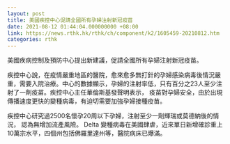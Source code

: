 ```yaml
---
layout: post
title: 美國疾控中心促請全國所有孕婦注射新冠疫苗
date: 2021-08-12 01:44:04.000000000 +08:00
link: https://news.rthk.hk/rthk/ch/component/k2/1605459-20210812.htm
categories: rthk
---
```


美國疾病控制及預防中心提出新建議，促請全國所有孕婦注射新冠疫苗。

疾控中心說，在疫情嚴重地區的醫院，愈來愈多無打針的孕婦感染病毒後情況嚴重，需要入院治療。中心的數據顯示，孕婦的注射率低，只有百分之23人至少注射了一劑疫苗。疾控中心主任華倫斯基發聲明表示， 疫苗對孕婦安全，由於出現傳播速度更快的變種病毒，有迫切需要加強孕婦接種疫苗。

疾控中心研究過2500名懷孕20周以下孕婦，注射至少一劑輝瑞或莫德納後的情況， 認為無增加流產風險。 Delta 變種病毒在美國肆虐，近來單日新增確診重上10萬宗水平，四個州包括佛羅里達州等，醫院病床已爆滿。
